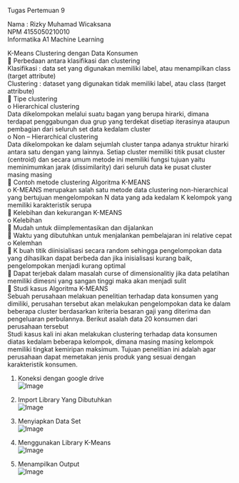 Tugas Pertemuan 9

Nama	: Rizky Muhamad Wicaksana <br>
NPM		4155050210010 <br>
Informatika A1 Machine Learning

K-Means Clustering dengan Data Konsumen <br>
	Perbedaan antara klasifikasi dan clustering <br>
Klasifikasi : data set yang digunakan memiliki label, atau menampilkan class (target attribute) <br>
Clustering : dataset yang digunakan tidak memiliki label, atau class (target attribute) <br>
	Tipe clustering <br>
o	Hierarchical clustering <br>
Data dikelompokan melalui suatu bagan yang berupa hirarki, dimana terdapat penggabungan dua grup yang terdekat disetiap iterasinya ataupun pembagian dari seluruh set data kedalam cluster <br>
o	Non – Hierarchical clustering <br>
Data dikelompokan ke dalam sejumlah cluster tanpa adanya struktur hirarki antara satu dengan yang lainnya. Setiap cluster memiliki titik pusat cluster (centroid) dan secara umum metode ini memiliki fungsi tujuan yaitu meminimumkan jarak (dissimilarity) dari seluruh data ke pusat cluster masing masing <br>
	Contoh metode clustering Algoritma K-MEANS <br>
o	K-MEANS merupakan salah satu metode data clustering non-hierarchical yang bertujuan mengelompokan N data yang ada kedalam K kelompok yang memiliki karakteristik serupa <br>
	Kelebihan dan kekurangan K-MEANS <br>
o	Kelebihan <br>
	Mudah untuk diimplementasikan dan dijalankan <br>
	Waktu yang dibutuhkan untuk menjalankan pembelajaran ini relative cepat <br>
o	Kelemhan <br>
	K buah titik diinisialisasi secara random sehingga pengelompokan data yang dihasilkan dapat berbeda dan jika inisialisasi kurang baik, pengelompokan menjadi kurang optimal <br>
	Dapat terjebak dalam masalah curse of dimensionalitiy jika data pelatihan memiliki dimesni yang sangan tinggi maka akan menjadi sulit <br>
	Studi kasus Algoritma K-MEANS <br>
Sebuah perusahaan melakuan penelitian terhadap data konsumen yang dimiliki, perusahan tersebut akan melakukan pengelompokan data ke dalam beberapa cluster berdasarkan kriteria besaran gaji yang diterima dan pengeluaran perbulannya. Berikut asalah data 20 konsumen dari perusahaan tersebut <br>
Studi kasus kali ini akan melakukan clustering terhadap data konsumen diatas kedalam beberapa kelompok, dimana masing masing kelompok memiliki tingkat kemiripan maksimum. Tujuan penelitian ini adalah agar perusahaan dapat memetakan jenis produk yang sesuai dengan karakteristik konsumen. <br>


1.	Koneksi dengan google drive <br>
![Image](https://github.com/user-attachments/assets/cfa6a1a0-7f7e-47d7-93c5-a28c1dd4fbc2) <br>

2.	Import Library Yang Dibutuhkan <br>
 ![Image](https://github.com/user-attachments/assets/b6b9baf2-75ee-469d-af2c-898932b03544) <br>
 
3.	Menyiapkan Data Set <br>
 ![Image](https://github.com/user-attachments/assets/cf57585d-9401-424d-8912-8246e163e74a) <br>
 
4.	Menggunakan Library K-Means <br>
 ![Image](https://github.com/user-attachments/assets/b60357c4-138e-455a-ad28-8cb4e064ac58) <br>

5.	Menampilkan Output <br>
![Image](https://github.com/user-attachments/assets/fb72f16a-0826-492a-aeb1-1eabc215999e) <br>
